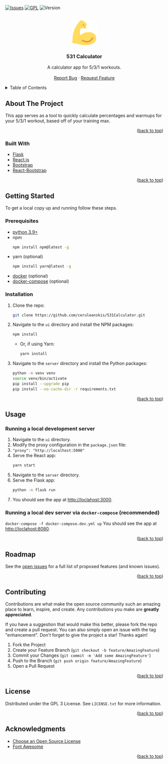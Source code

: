 [![Issues][issues-shield]][issues-url]
[![GPL][license-shield]][license-url]
![Version][version-badge]


<!-- PROJECT LOGO -->
<br />
<div align="center">
  <a href="https://github.com/ceruleanskis/531Calculator">
    <img src="ui/public/android-chrome-192x192.png" alt="Logo" width="80" height="80">
  </a>

<h3 align="center">531 Calculator</h3>

  <p align="center">
    A calculator app for 5/3/1 workouts.
    <br />
    <br />
    <a href="https://github.com/ceruleanskis/531Calculator/issues">Report Bug</a>
    ·
    <a href="https://github.com/ceruleanskis/531Calculator/issues">Request Feature</a>
  </p>
</div>



<!-- TABLE OF CONTENTS -->
<details>
  <summary>Table of Contents</summary>
  <ol>
    <li>
      <a href="#about-the-project">About The Project</a>
      <ul>
        <li><a href="#built-with">Built With</a></li>
      </ul>
    </li>
    <li>
      <a href="#getting-started">Getting Started</a>
      <ul>
        <li><a href="#prerequisites">Prerequisites</a></li>
        <li><a href="#installation">Installation</a></li>
      </ul>
    </li>
    <li><a href="#usage">Usage</a></li>
    <li><a href="#roadmap">Roadmap</a></li>
    <li><a href="#contributing">Contributing</a></li>
    <li><a href="#license">License</a></li>
    <li><a href="#acknowledgments">Acknowledgments</a></li>
  </ol>
</details>



<!-- ABOUT THE PROJECT -->

## About The Project

[comment]: <> ([![Product Name Screen Shot][product-screenshot]]&#40;https://example.com&#41;)

This app serves as a tool to quickly calculate percentages and warmups for your 5/3/1 workout, based off of your
training max.

<p align="right">(<a href="#top">back to top</a>)</p>

### Built With

* [Flask](https://flask.palletsprojects.com/en/2.0.x/)
* [React.js](https://reactjs.org/)
* [Bootstrap](https://getbootstrap.com)
* [React-Bootstrap](https://react-bootstrap.github.io/)

<p align="right">(<a href="#top">back to top</a>)</p>



<!-- GETTING STARTED -->

## Getting Started

To get a local copy up and running follow these steps.

### Prerequisites

* [python 3.9+](https://wiki.python.org/moin/BeginnersGuide/Download)
* npm
  ```sh
  npm install npm@latest -g
  ```
* yarn (optional)
  ```sh
  npm install yarn@latest -g
  ```
* [docker](https://docs.docker.com/engine/install/) (optional)
* [docker-compose](https://docs.docker.com/compose/install/) (optional)

### Installation

1. Clone the repo:
   ```sh
   git clone https://github.com/ceruleanskis/531Calculator.git
   ```
2. Navigate to the `ui` directory and install the NPM packages:
   ```sh
   npm install
   ```
    - Or, if using Yarn:
       ```sh
       yarn install
       ```
3. Navigate to the `server` directory and install the Python packages:
    ```sh
    python -m venv venv
    source venv/bin/activate
    pip install --upgrade pip
    pip install --no-cache-dir -r requirements.txt
    ```

<p align="right">(<a href="#top">back to top</a>)</p>



<!-- USAGE EXAMPLES -->

## Usage

### Running a local development server

1. Navigate to the `ui` directory.
2. Modify the proxy configuration in the `package.json` file:
3. `"proxy": "http://localhost:5000"`
4. Serve the React app:
   ```sh
   yarn start
   ```
5. Navigate to the `server` directory.
6. Serve the Flask app:
   ```sh
   python -m flask run
   ```
7. You should see the app at [http://loclahost:3000](http://localhost:3000).

### Running a local dev server via `docker-compose` (recommended)

`docker-compose -f docker-compose.dev.yml up`
You should see the app at [http://loclahost:8080](http://localhost:8080).

<p align="right">(<a href="#top">back to top</a>)</p>



<!-- ROADMAP -->

## Roadmap

See the [open issues](https://github.com/ceruleanskis/531Calculator/issues) for a full list of proposed features (and
known issues).

<p align="right">(<a href="#top">back to top</a>)</p>


<!-- CONTRIBUTING -->

## Contributing

Contributions are what make the open source community such an amazing place to learn, inspire, and create. Any
contributions you make are **greatly appreciated**.

If you have a suggestion that would make this better, please fork the repo and create a pull request. You can also
simply open an issue with the tag "enhancement". Don't forget to give the project a star! Thanks again!

1. Fork the Project
2. Create your Feature Branch (`git checkout -b feature/AmazingFeature`)
3. Commit your Changes (`git commit -m 'Add some AmazingFeature'`)
4. Push to the Branch (`git push origin feature/AmazingFeature`)
5. Open a Pull Request

<p align="right">(<a href="#top">back to top</a>)</p>


<!-- LICENSE -->

## License

Distributed under the GPL 3 License. See `LICENSE.txt` for more information.

<p align="right">(<a href="#top">back to top</a>)</p>

<!-- ACKNOWLEDGMENTS -->

## Acknowledgments
* [Choose an Open Source License](https://choosealicense.com)
* [Font Awesome](https://fontawesome.com)

<p align="right">(<a href="#top">back to top</a>)</p>

<!-- MARKDOWN LINKS & IMAGES -->
<!-- https://www.markdownguide.org/basic-syntax/#reference-style-links -->

[issues-shield]: https://img.shields.io/github/issues/ceruleanskis/531Calculator.svg?style=for-the-badge

[issues-url]: https://github.com/ceruleanskis/531Calculator/issues

[license-shield]: https://img.shields.io/github/license/ceruleanskis/531Calculator.svg?style=for-the-badge

[license-url]: https://github.com/ceruleanskis/531Calculator/blob/master/LICENSE.txt

[version-badge]: https://img.shields.io/github/v/release/ceruleanskis/531Calculator?style=for-the-badge